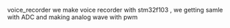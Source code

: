 voice_recorder
we make voice recorder with stm32f103 , we getting samle with ADC and making analog wave with pwm
